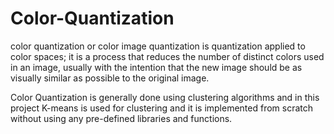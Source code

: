 # Color-Quantization

color quantization or color image quantization is quantization applied to color spaces; it is a process that reduces the number of distinct colors used in an image, usually with the intention that the new image should be as visually similar as possible to the original image.

Color Quantization is generally done using clustering algorithms and in this project K-means is used for clustering and it is implemented from scratch without using any pre-defined libraries and functions.
